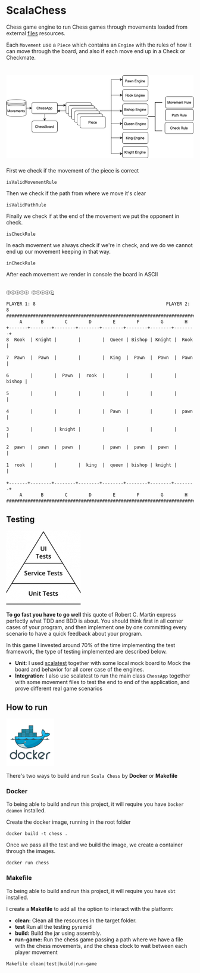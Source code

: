 # ScalaChess

Chess game engine to run Chess games through movements loaded from external [files](src/main/resources/) resources.

Each ```Movement``` use a ```Piece``` which contains an ``Engine`` with the rules of how it
can move through the board, and also if each move end up in a Check or Checkmate.
# ![My image](img/chess.png)

First we check if the movement of the piece is correct
```
isValidMovementRule
```
Then we check if the path from where we move it's clear
```
isValidPathRule
```
Finally we check if at the end of the movement we put the opponent in check.
```
isCheckRule
```

In each movement we always check if we're in check, and we do we cannot end up our movement keeping in that way.
```
inCheckRule
```

After each movement we render in console the board in ASCII

````

Ⓢⓒⓐⓛⓐ Ⓒⓗⓔⓢⓢ̳ 

PLAYER 1: 8                                                 PLAYER 2: 8
########################################################################
     A       B        C        D        E        F        G        H       
+-------+--------+--------+--------+--------+--------+--------+--------+  
8  Rook  | Knight |        |        |  Queen | Bishop | Knight |  Rook  |

7  Pawn  |  Pawn  |        |        |  King  |  Pawn  |  Pawn  |  Pawn  |

6        |        |  Pawn  |  rook  |        |        |        | bishop |

5        |        |        |        |        |        |        |        |

4        |        |        |        |  Pawn  |        |        |  pawn  |

3        |        | knight |        |        |        |        |        |

2  pawn  |  pawn  |  pawn  |        |  pawn  |  pawn  |  pawn  |        |

1  rook  |        |        |  king  |  queen | bishop | knight |        |

+-------+--------+--------+--------+--------+--------+--------+--------+  
     A       B        C        D        E        F        G        H       
########################################################################

````

## Testing

![My image](img/testPyramid.png)

**To go fast you have to go well** this quote of Robert C. Martin express perfectly what TDD and BDD is about. You should think first in all corner cases of your program, and then implement
one by one committing every scenario to have a quick feedback about your program.

In this game I invested around 70% of the time implementing the test framework, the type of testing implemented are described below.

* **Unit**: I used [scalatest](https://www.scalatest.org) together with some local mock board to Mock the board and behavior 
    for all corer case of the engines. 
* **Integration**: I also use scalatest to run the main class ```ChessApp``` together with some movement files to test the end to end of the application,
    and prove different real game scenarios

## How to run

![My image](img/docker.png)

There's two ways to build and run ```Scala Chess``` by **Docker** or **Makefile**

### Docker

To being able to build and run this project, it will require you have `````Docker deamon````` installed.

Create the docker image, running in the root folder
````
docker build -t chess .
````

Once we pass all the test and we build the image, we create a container through the images.

````
docker run chess
````

### Makefile

To being able to build and run this project, it will require you have `````sbt````` installed.

I create a **Makefile** to add all the option to interact with the platform:

* **clean:** Clean all the resources in the target folder.
* **test** Run all the testing pyramid
* **build:** Build the jar using assembly.
* **run-game:** Run the chess game passing a path where we have a file with the chess movements, and the
    chess clock to wait between each player movement

````
Makefile clean|test|build|run-game
````

